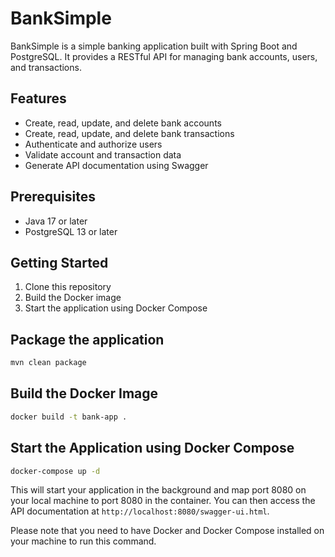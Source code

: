 # BankSimple

BankSimple is a simple banking application built with Spring Boot and PostgreSQL. It provides a RESTful API for managing bank accounts, users, and transactions.

## Features

- Create, read, update, and delete bank accounts
- Create, read, update, and delete bank transactions
- Authenticate and authorize users
- Validate account and transaction data
- Generate API documentation using Swagger

## Prerequisites

- Java 17 or later
- PostgreSQL 13 or later

## Getting Started

1. Clone this repository
2. Build the Docker image
3. Start the application using Docker Compose

## Package the application

```bash
mvn clean package
```


## Build the Docker Image

```bash
docker build -t bank-app .
```

## Start the Application using Docker Compose

```bash
docker-compose up -d
```

This will start your application in the background and map port 8080 on your local machine to port 8080 in the container. You can then access the API documentation at `http://localhost:8080/swagger-ui.html`.

Please note that you need to have Docker and Docker Compose installed on your machine to run this command.